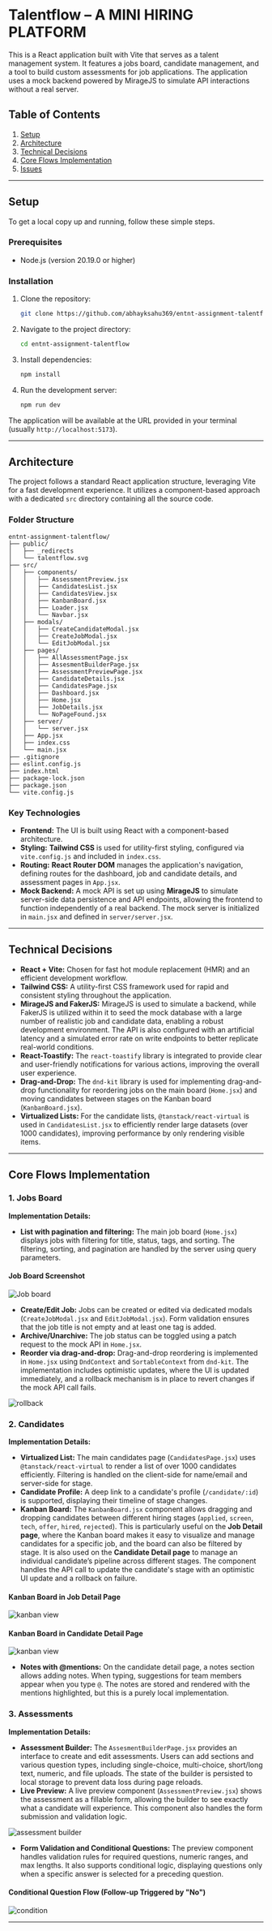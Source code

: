 # Talentflow – A MINI HIRING PLATFORM

This is a React application built with Vite that serves as a talent management system. It features a jobs board, candidate management, and a tool to build custom assessments for job applications. The application uses a mock backend powered by MirageJS to simulate API interactions without a real server.

## Table of Contents

1. [Setup](#setup)  
2. [Architecture](#architecture)  
3. [Technical Decisions](#technical-decisions)  
4. [Core Flows Implementation](#core-flows-implementation)  
5. [Issues](#issues)  


-----

## Setup

To get a local copy up and running, follow these simple steps.

### Prerequisites

  * Node.js (version 20.19.0 or higher)

### Installation

1.  Clone the repository:
    ```bash
    git clone https://github.com/abhayksahu369/entnt-assignment-talentflow.git
    ```
2.  Navigate to the project directory:
    ```bash
    cd entnt-assignment-talentflow
    ```
3.  Install dependencies:
    ```bash
    npm install
    ```
4.  Run the development server:
    ```bash
    npm run dev
    ```

The application will be available at the URL provided in your terminal (usually `http://localhost:5173`).

-----

## Architecture

The project follows a standard React application structure, leveraging Vite for a fast development experience. It utilizes a component-based approach with a dedicated `src` directory containing all the source code.

### Folder Structure

```
entnt-assignment-talentflow/
├── public/
│   ├── _redirects
│   └── talentflow.svg
├── src/
│   ├── components/
│   │   ├── AssessmentPreview.jsx
│   │   ├── CandidatesList.jsx
│   │   ├── CandidatesView.jsx
│   │   ├── KanbanBoard.jsx
│   │   ├── Loader.jsx
│   │   └── Navbar.jsx
│   ├── modals/
│   │   ├── CreateCandidateModal.jsx
│   │   ├── CreateJobModal.jsx
│   │   └── EditJobModal.jsx
│   ├── pages/
│   │   ├── AllAssessmentPage.jsx
│   │   ├── AssesmentBuilderPage.jsx
│   │   ├── AssessmentPreviewPage.jsx
│   │   ├── CandidateDetails.jsx
│   │   ├── CandidatesPage.jsx
│   │   ├── Dashboard.jsx
│   │   ├── Home.jsx
│   │   ├── JobDetails.jsx
│   │   └── NoPageFound.jsx
│   ├── server/
│   │   └── server.jsx
│   ├── App.jsx
│   ├── index.css
│   └── main.jsx
├── .gitignore
├── eslint.config.js
├── index.html
├── package-lock.json
├── package.json
└── vite.config.js
```

### Key Technologies

  * **Frontend:** The UI is built using React with a component-based architecture.
  * **Styling:** **Tailwind CSS** is used for utility-first styling, configured via `vite.config.js` and included in `index.css`.
  * **Routing:** **React Router DOM** manages the application's navigation, defining routes for the dashboard, job and candidate details, and assessment pages in `App.jsx`.
  * **Mock Backend:** A mock API is set up using **MirageJS** to simulate server-side data persistence and API endpoints, allowing the frontend to function independently of a real backend. The mock server is initialized in `main.jsx` and defined in `server/server.jsx`.

-----

## Technical Decisions

  * **React + Vite:** Chosen for fast hot module replacement (HMR) and an efficient development workflow.
  * **Tailwind CSS:** A utility-first CSS framework used for rapid and consistent styling throughout the application.
  * **MirageJS and FakerJS:** MirageJS is used to simulate a backend, while FakerJS is utilized within it to seed the mock database with a large number of realistic job and candidate data, enabling a robust development environment. The API is also configured with an artificial latency and a simulated error rate on write endpoints to better replicate real-world conditions.
  * **React-Toastify:** The `react-toastify` library is integrated to provide clear and user-friendly notifications for various actions, improving the overall user experience.
  * **Drag-and-Drop:** The `dnd-kit` library is used for implementing drag-and-drop functionality for reordering jobs on the main board (`Home.jsx`) and moving candidates between stages on the Kanban board (`KanbanBoard.jsx`).
  * **Virtualized Lists:** For the candidate lists, `@tanstack/react-virtual` is used in `CandidatesList.jsx` to efficiently render large datasets (over 1000 candidates), improving performance by only rendering visible items.

-----

## Core Flows Implementation

### 1\. Jobs Board

**Implementation Details:**

  * **List with pagination and filtering:** The main job board (`Home.jsx`) displays jobs with filtering for title, status, tags, and sorting. The filtering, sorting, and pagination are handled by the server using query parameters.
  #### Job Board Screenshot
![Job board](public/markdownimages/jobboard.png)
  * **Create/Edit Job:** Jobs can be created or edited via dedicated modals (`CreateJobModal.jsx` and `EditJobModal.jsx`). Form validation ensures that the job title is not empty and at least one tag is added.
  * **Archive/Unarchive:** The job status can be toggled using a patch request to the mock API in `Home.jsx`.
  * **Reorder via drag-and-drop:** Drag-and-drop reordering is implemented in `Home.jsx` using `DndContext` and `SortableContext` from `dnd-kit`. The implementation includes optimistic updates, where the UI is updated immediately, and a rollback mechanism is in place to revert changes if the mock API call fails.


![rollback](public/markdownimages/rollbackjob.gif )    

### 2\. Candidates

**Implementation Details:**

  * **Virtualized List:** The main candidates page (`CandidatesPage.jsx`) uses `@tanstack/react-virtual` to render a list of over 1000 candidates efficiently. Filtering is handled on the client-side for name/email and server-side for stage.
  * **Candidate Profile:** A deep link to a candidate's profile (`/candidate/:id`) is supported, displaying their timeline of stage changes.
  * **Kanban Board:** The `KanbanBoard.jsx` component allows dragging and dropping candidates between different hiring stages (`applied`, `screen`, `tech`, `offer`, `hired`, `rejected`). This is particularly useful on the **Job Detail page**, where the Kanban board makes it easy to visualize and manage candidates for a specific job, and the board can also be filtered by stage. It is also used on the **Candidate Detail page** to manage an individual candidate’s pipeline across different stages. The component handles the API call to update the candidate's stage with an optimistic UI update and a rollback on failure.

#### Kanban Board in Job Detail Page
![kanban view](public/markdownimages/kanbanjobdetails.png )  
#### Kanban Board in Candidate Detail Page
![kanban view](public/markdownimages/kanbancandidatedetails.png)  

  * **Notes with @mentions:** On the candidate detail page, a notes section allows adding notes. When typing, suggestions for team members appear when you type `@`. The notes are stored and rendered with the mentions highlighted, but this is a purely local implementation.

### 3\. Assessments

**Implementation Details:**

  * **Assessment Builder:** The `AssesmentBuilderPage.jsx` provides an interface to create and edit assessments. Users can add sections and various question types, including single-choice, multi-choice, short/long text, numeric, and file uploads. The state of the builder is persisted to local storage to prevent data loss during page reloads.
  * **Live Preview:** A live preview component (`AssessmentPreview.jsx`) shows the assessment as a fillable form, allowing the builder to see exactly what a candidate will experience. This component also handles the form submission and validation logic.

  ![assessment builder](public/markdownimages/assessmentbuilder.png)  
  
  * **Form Validation and Conditional Questions:** The preview component handles validation rules for required questions, numeric ranges, and max lengths. It also supports conditional logic, displaying questions only when a specific answer is selected for a preceding question.
#### Conditional Question Flow (Follow-up Triggered by "No")
![condition](public/markdownimages/conditionanswer.gif )

-----
